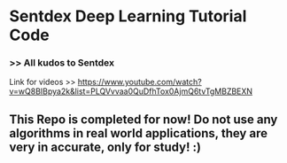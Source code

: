 # Sentdex Deep Learning Tutorial Code 
### >> All kudos to Sentdex
Link for videos >> https://www.youtube.com/watch?v=wQ8BIBpya2k&list=PLQVvvaa0QuDfhTox0AjmQ6tvTgMBZBEXN

## This Repo is completed for now! Do not use any algorithms in real world applications, they are very in accurate, only for study! :)
